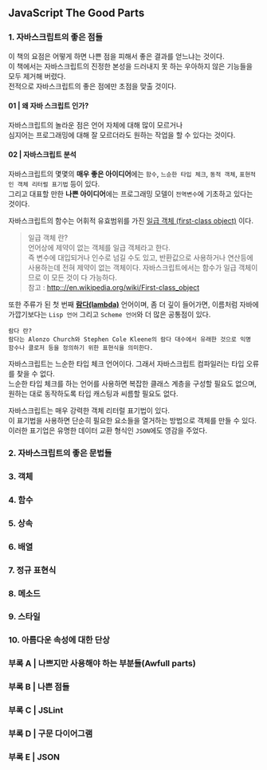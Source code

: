 ## JavaScript The Good Parts

### 1. 자바스크립트의 좋은 점들
이 책의 요점은 어떻게 하면 나쁜 점을 피해서 좋은 결과를 얻느냐는 것이다.    
이 책에서는 자바스크립트의 진정한 본성을 드러내지 못 하는 우아하지 않은 기능들을 모두 제거해 버렸다.      
전적으로 자바스크립트의 좋은 점에만 초점을 맞출 것이다.
   
#### 01 | 왜 자바 스크립트 인가?
자바스크립트의 놀라운 점은 언어 자체에 대해 많이 모르거나   
심지어는 프로그래밍에 대해 잘 모르더라도 원하는 작업을 할 수 있다는 것이다.

#### 02 | 자바스크립트 분석
자바스크립트의 몇몇의 **매우 좋은 아이디어**에는 `함수`, `느순한 타입 체크`, `동적 객체`, `표현적인 객체 리터럴 표기법` 등이 있다.   
그리고 대표할 만한 **나쁜 아이디어**에는 프로그래밍 모델이 `전역변수`에 기초하고 있다는 것이다. 
  
자바스크립트의 함수는 어휘적 유효범위를 가진 [일급 객체 (first-class object)]() 이다.  
	
> 일급 객체 란?  
> 언어상에 제약이 없는 객체를 일급 객체라고 한다.   
> 즉 변수에 대입되거나 인수로 넘길 수도 있고, 반환값으로 사용하거나 연산등에 사용하는데 전혀 제약이 없는 객체이다.
> 자바스크립트에서는 함수가 일급 객체이므로 이 모든 것이 다 가능하다.  
> 참고 : [http:://en.wikipedia.org/wiki/First-class_object](http:://en.wikipedia.org/wiki/First-class_object)
	
또한 주류가 된 첫 번째 **[람다(lambda)](http://en.wikipedia.org/wiki/Lambda)** 언어이며, 좀 더 깊이 들어가면, 이름처럼 자바에 가깝기보다는 `Lisp 언어` 그리고 `Scheme 언어`와 더 많은 공통점이 있다.

	람다 란?
	람다는 Alonzo Church와 Stephen Cole Kleene의 람다 대수에서 유래한 것으로 익명 함수나 클로저 등을 정의하기 위한 표현식을 의미한다.
	
자바스크립트는 느순한 타입 체크 언어이다. 그래서 자바스크립트 컴파일러는 타입 오류를 찾을 수 없다.  
느순한 타입 체크를 하는 언어를 사용하면 복잡한 클래스 계층을 구성할 필요도 없으며, 원하는 대로 동작하도록 타입 캐스팅과 씨름할 필요도 없다.

자바스크립트는 매우 강력한 객체 리터럴 표기법이 있다.  
이 표기법을 사용하면 단순히 필요한 요소들을 열거하는 방법으로 객체를 만들 수 있다.  
이러한 표기업은 유명한 데이터 교환 형식인 `JSON`에도 영감을 주었다.


### 2. 자바스크립트의 좋은 문법들

### 3. 객체

### 4. 함수

### 5. 상속

### 6. 배열

### 7. 정규 표현식

### 8. 메소드

### 9. 스타일

### 10. 아름다운 속성에 대한 단상

### 부록 A | 나쁘지만 사용해야 하는 부분들(Awfull parts)

### 부록 B | 나쁜 점들

### 부록 C | JSLint

### 부록 D | 구문 다이어그램

### 부록 E | JSON